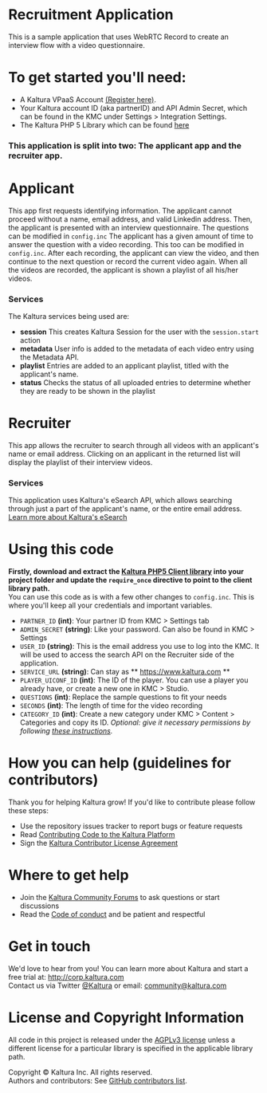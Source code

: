 # Recruitment Application
This is a sample application that uses WebRTC Record to create an interview flow with a video questionnaire. 
# To get started you'll need: 
- A Kaltura VPaaS Account [(Register here)](https://vpaas.kaltura.com/register).
- Your Kaltura account ID (aka partnerID) and API Admin Secret, which can be found in the KMC under Settings > Integration Settings.
- The Kaltura PHP 5 Library which can be found [here](https://github.com/kaltura/KalturaGeneratedAPIClientsPHP/releases)


### This application is split into two: The applicant app and the recruiter app. 
# Applicant 


This app first requests identifying information. The applicant cannot proceed without a name, email address, and valid Linkedin address. Then, the applicant is presented with an interview questionnaire. The questions can be modified in `config.inc`
The applicant has a given amount of time to answer the question with a video recording. This too can be modified in `config.inc`. After each recording, the applicant can view the video, and then continue to the next question or record the current video again. 
When all the videos are recorded, the applicant is shown a playlist of all his/her videos. 

### Services

The Kaltura services being used are: 
- **session** This creates Kaltura Session for the user with the `session.start` action
- **metadata** User info is added to the metadata of each video entry using the Metadata API. 
- **playlist** Entries are added to an applicant playlist, titled with the applicant's name. 
- **status** Checks the status of all uploaded entries to determine whether they are ready to be shown in the playlist 

# Recruiter 

This app allows the recruiter to search through all videos with an applicant's name or email address. Clicking on an applicant in the returned list will display the playlist of their interview videos. 

### Services 
This application uses Kaltura's eSearch API, which allows searching through just a part of the applicant's name, or the entire email address. [Learn more about Kaltura's eSearch](https://blog.kaltura.com/introducing-esearch-the-new-kaltura-search-api/)

# Using this code 

**Firstly, download and extract the [Kaltura PHP5 Client library](http://cdnbakmi.kaltura.com/content/clientlibs/php5_20-03-2018.tar.gz) into your project folder and update the `require_once` directive to point to the client library path.**  
You can use this code as is with a few other changes to `config.inc`. This is where you'll keep all your credentials and important variables. 
- `PARTNER_ID` **(int)**: Your partner ID from KMC > Settings tab 
- `ADMIN_SECRET` **(string)**: Like your password. Can also be found in KMC > Settings 
- `USER_ID` **(string)**: This is the email address you use to log into the KMC. It will be used to access the search API on the Recruiter side of the application.  
- `SERVICE_URL` **(string)**: Can stay as ** https://www.kaltura.com **
- `PLAYER_UICONF_ID` **(int)**: The ID of the player. You can use a player you already have, or create a new one in KMC > Studio. 
- `QUESTIONS` **(int)**: Replace the sample questions to fit your needs 
- `SECONDS` **(int)**: The length of time for the video recording 
- `CATEGORY_ID` **(int)**: Create a new category under KMC > Content > Categories and copy its ID. *Optional: give it necessary permissions by following [these instructions](https://knowledge.kaltura.com/faq/how-manage-categories-specific-end-user-permissions).*

# How you can help (guidelines for contributors) 
Thank you for helping Kaltura grow! If you'd like to contribute please follow these steps:
* Use the repository issues tracker to report bugs or feature requests
* Read [Contributing Code to the Kaltura Platform](https://github.com/kaltura/platform-install-packages/blob/master/doc/Contributing-to-the-Kaltura-Platform.md)
* Sign the [Kaltura Contributor License Agreement](https://agentcontribs.kaltura.org/)

# Where to get help
* Join the [Kaltura Community Forums](https://forum.kaltura.org/) to ask questions or start discussions
* Read the [Code of conduct](https://forum.kaltura.org/faq) and be patient and respectful

# Get in touch
We'd love to hear from you!
You can learn more about Kaltura and start a free trial at: http://corp.kaltura.com    
Contact us via Twitter [@Kaltura](https://twitter.com/Kaltura) or email: community@kaltura.com  

# License and Copyright Information
All code in this project is released under the [AGPLv3 license](http://www.gnu.org/licenses/agpl-3.0.html) unless a different license for a particular library is specified in the applicable library path.   

Copyright © Kaltura Inc. All rights reserved.   
Authors and contributors: See [GitHub contributors list](https://github.com/kaltura/video-recruiting-interveiws-app-sample/graphs/contributors).  
